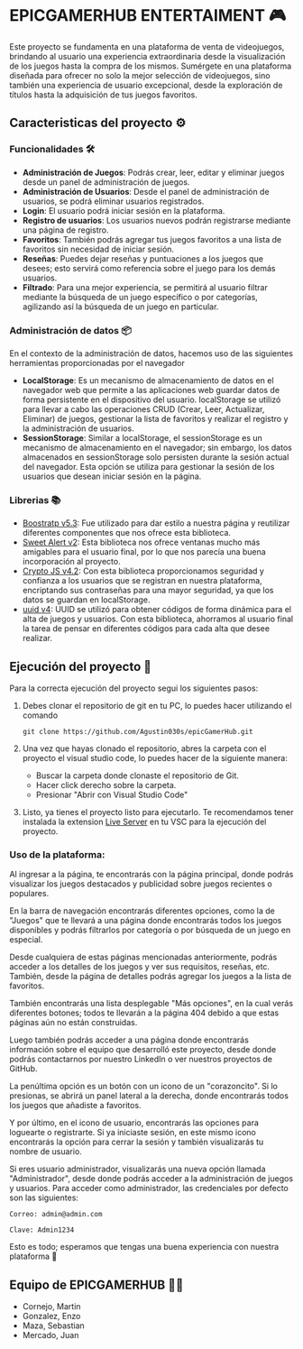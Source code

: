 # EPICGAMERHUB ENTERTAIMENT 🎮

Este proyecto se fundamenta en una plataforma de venta de videojuegos, brindando al usuario una experiencia extraordinaria desde la visualización de los juegos hasta la compra de los mismos. Sumérgete en una plataforma diseñada para ofrecer no solo la mejor selección de videojuegos, sino también una experiencia de usuario excepcional, desde la exploración de títulos hasta la adquisición de tus juegos favoritos.

## Caracteristicas del proyecto ⚙️
### Funcionalidades 🛠️
- **Administración de Juegos**: Podrás crear, leer, editar y eliminar juegos desde un panel de administración de juegos.
- **Administración de Usuarios**: Desde el panel de administración de usuarios, se podrá eliminar usuarios registrados.
- **Login**: El usuario podrá iniciar sesión en la plataforma.
- **Registro de usuarios**: Los usuarios nuevos podrán registrarse mediante una página de registro.
- **Favoritos**: También podrás agregar tus juegos favoritos a una lista de favoritos sin necesidad de iniciar sesión.
- **Reseñas**: Puedes dejar reseñas y puntuaciones a los juegos que desees; esto servirá como referencia sobre el juego para los demás usuarios.
- **Filtrado**: Para una mejor experiencia, se permitirá al usuario filtrar mediante la búsqueda de un juego específico o por categorías, agilizando así la búsqueda de un juego en particular.
### Administración de datos 📦
En el contexto de la administración de datos, hacemos uso de las siguientes herramientas proporcionadas por el navegador

- **LocalStorage**: Es un mecanismo de almacenamiento de datos en el navegador web que permite a las aplicaciones web guardar datos de forma persistente en el dispositivo del usuario. localStorage se utilizó para llevar a cabo las operaciones CRUD (Crear, Leer, Actualizar, Eliminar) de juegos, gestionar la lista de favoritos y realizar el registro y la administración de usuarios.
- **SessionStorage**: Similar a localStorage, el sessionStorage es un mecanismo de almacenamiento en el navegador; sin embargo, los datos almacenados en sessionStorage solo persisten durante la sesión actual del navegador. Esta opción se utiliza para gestionar la sesión de los usuarios que desean iniciar sesión en la página.

### Librerias 📚

- [Boostratp v5.3](https://getbootstrap.com/): Fue utilizado para dar estilo a nuestra página y reutilizar diferentes componentes que nos ofrece esta biblioteca.
- [Sweet Alert v2](https://sweetalert2.github.io/): Esta biblioteca nos ofrece ventanas mucho más amigables para el usuario final, por lo que nos parecía una buena incorporación al proyecto.
- [Crypto JS v4.2](https://cryptojs.gitbook.io/docs/): Con esta biblioteca proporcionamos seguridad y confianza a los usuarios que se registran en nuestra plataforma, encriptando sus contraseñas para una mayor seguridad, ya que los datos se guardan en localStorage.
- [uuid v4](https://www.uuidgenerator.net/version4): UUID se utilizó para obtener códigos de forma dinámica para el alta de juegos y usuarios. Con esta biblioteca, ahorramos al usuario final la tarea de pensar en diferentes códigos para cada alta que desee realizar.

## Ejecución del proyecto 🚀
Para la correcta ejecución del proyecto segui los siguientes pasos:

1. Debes clonar el repositorio de git en tu PC, lo puedes hacer utilizando el comando 

    ```git clone https://github.com/Agustin030s/epicGamerHub.git```

2. Una vez que hayas clonado el repositorio, abres la carpeta con el proyecto el visual studio code, lo puedes hacer de la siguiente manera:

    - Buscar la carpeta donde clonaste el repositorio de Git.
    - Hacer click derecho sobre la carpeta.
    - Presionar "Abrir con Visual Studio Code"

3. Listo, ya tienes el proyecto listo para ejecutarlo. Te recomendamos tener instalada la extension [Live Server](https://marketplace.visualstudio.com/items?itemName=ritwickdey.LiveServer) en tu VSC para la ejecución del proyecto.

### Uso de la plataforma:

Al ingresar a la página, te encontrarás con la página principal, donde podrás visualizar los juegos destacados y publicidad sobre juegos recientes o populares.

En la barra de navegación encontrarás diferentes opciones, como la de "Juegos" que te llevará a una página donde encontrarás todos los juegos disponibles y podrás filtrarlos por categoría o por búsqueda de un juego en especial.

Desde cualquiera de estas páginas mencionadas anteriormente, podrás acceder a los detalles de los juegos y ver sus requisitos, reseñas, etc. También, desde la página de detalles podrás agregar los juegos a la lista de favoritos.

También encontrarás una lista desplegable "Más opciones", en la cual verás diferentes botones; todos te llevarán a la página 404 debido a que estas páginas aún no están construidas.

Luego también podrás acceder a una página donde encontrarás información sobre el equipo que desarrolló este proyecto, desde donde podrás contactarnos por nuestro LinkedIn o ver nuestros proyectos de GitHub.

La penúltima opción es un botón con un icono de un "corazoncito". Si lo presionas, se abrirá un panel lateral a la derecha, donde encontrarás todos los juegos que añadiste a favoritos.

Y por último, en el icono de usuario, encontrarás las opciones para loguearte o registrarte. Si ya iniciaste sesión, en este mismo icono encontrarás la opción para cerrar la sesión y también visualizarás tu nombre de usuario.

Si eres usuario administrador, visualizarás una nueva opción llamada "Administrador", desde donde podrás acceder a la administración de juegos y usuarios. Para acceder como administrador, las credenciales por defecto son las siguientes:

```Correo: admin@admin.com```

```Clave: Admin1234```

Esto es todo; esperamos que tengas una buena experiencia con nuestra plataforma 🙌

## Equipo de EPICGAMERHUB 🧑‍💻
- Cornejo, Martin
- Gonzalez, Enzo
- Maza, Sebastian
- Mercado, Juan
